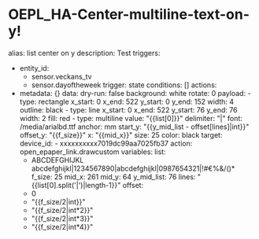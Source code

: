 # OEPL_HA-Center-multiline-text-on-y!

alias: list center on y
description: Test
triggers:
  - entity_id:
      - sensor.veckans_tv
      - sensor.dayoftheweek
    trigger: state
conditions: []
actions:
  - metadata: {}
    data:
      dry-run: false
      background: white
      rotate: 0
      payload:
        - type: rectangle
          x_start: 0
          x_end: 522
          y_start: 0
          y_end: 152
          width: 4
          outline: black
        - type: line
          x_start: 0
          x_end: 522
          y_start: 76
          y_end: 76
          width: 2
          fill: red
        - type: multiline
          value: "{{list[0]}}"
          delimiter: "|"
          font: /media/arialbd.ttf
          anchor: mm
          start_y: "{{y_mid_list - offset[lines]|int}}"
          offset_y: "{{f_size}}"
          x: "{{mid_x}}"
          size: 25
          color: black
    target:
      device_id:
        - xxxxxxxxxx7019dc99aa7025fb37
    action: open_epaper_link.drawcustom
variables:
  list:
    - ABCDEFGHIJKL abcdefghijkl|1234567890|abcdefghijkl|0987654321|!#€%&/()*
  f_size: 25
  mid_x: 261
  mid_y: 64
  y_mid_list: 76
  lines: "{{list[0].split('|')|length-1}}"
  offset:
    - 0
    - "{{f_size/2|int}}"
    - "{{f_size/2|int*2}}"
    - "{{f_size/2|int*3}}"
    - "{{f_size/2|int*4}}"
